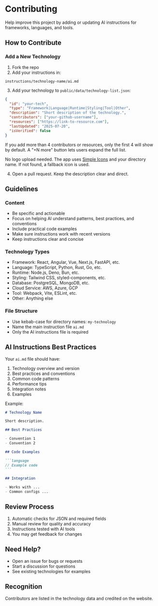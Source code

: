 # Contributing

Help improve this project by adding or updating AI instructions for frameworks, languages, and tools.

## How to Contribute

### Add a New Technology

1. Fork the repo
2. Add your instructions in:

```
instructions/technology-name/ai.md
```

3. Add your technology to `public/data/technology-list.json`:

```json
{
  "id": "your-tech",
  "type": "Framework|Language|Runtime|Styling|Tool|Other",
  "description": "Short description of the technology.",
  "contributors": ["your-github-username"],
  "resources": ["https://link-to-resource.com"],
  "lastUpdated": "2025-07-20",
  "isVerified": false
}
```

If you add more than 4 contributors or resources, only the first 4 will show by default. A "+N more" button lets users expand the full list.

No logo upload needed. The app uses [Simple Icons](https://simpleicons.org/) and your directory name. If not found, a fallback icon is used.

4. Open a pull request. Keep the description clear and direct.

## Guidelines

### Content

- Be specific and actionable
- Focus on helping AI understand patterns, best practices, and conventions
- Include practical code examples
- Make sure instructions work with recent versions
- Keep instructions clear and concise

### Technology Types

- Framework: React, Angular, Vue, Next.js, FastAPI, etc.
- Language: TypeScript, Python, Rust, Go, etc.
- Runtime: Node.js, Deno, Bun, etc.
- Styling: Tailwind CSS, styled-components, etc.
- Database: PostgreSQL, MongoDB, etc.
- Cloud Service: AWS, Azure, GCP
- Tool: Webpack, Vite, ESLint, etc.
- Other: Anything else

### File Structure

- Use kebab-case for directory names: `my-technology`
- Name the main instruction file `ai.md`
- Only the AI instructions file is required

## AI Instructions Best Practices

Your `ai.md` file should have:

1. Technology overview and version
2. Best practices and conventions
3. Common code patterns
4. Performance tips
5. Integration notes
6. Examples

Example:

````markdown
# Technology Name

Short description.

## Best Practices

- Convention 1
- Convention 2

## Code Examples

```language
// Example code
```

## Integration

- Works with ...
- Common configs ...
````

## Review Process

1. Automatic checks for JSON and required fields
2. Manual review for quality and accuracy
3. Instructions tested with AI tools
4. You may get feedback for changes

## Need Help?

- Open an issue for bugs or requests
- Start a discussion for questions
- See existing technologies for examples

## Recognition

Contributors are listed in the technology data and credited on the website.
